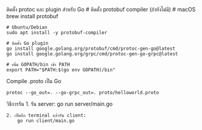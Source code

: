 ติดตั้ง protoc และ plugin สำหรับ Go
    # ติดตั้ง protobuf compiler (ถ้ายังไม่มี)
    # macOS
    brew install protobuf

    # Ubuntu/Debian
    sudo apt install -y protobuf-compiler

    # ติดตั้ง Go plugin
    go install google.golang.org/protobuf/cmd/protoc-gen-go@latest
    go install google.golang.org/grpc/cmd/protoc-gen-go-grpc@latest

    # เพิ่ม GOPATH/bin เข้า PATH
    export PATH="$PATH:$(go env GOPATH)/bin"


Compile .proto เป็น Go

    protoc --go_out=. --go-grpc_out=. proto/helloworld.proto

วิธีการรัน
    1. รัน server:
        go run server/main.go

    2. เปิดอีก terminal แล้วรัน client:
        go run client/main.go
